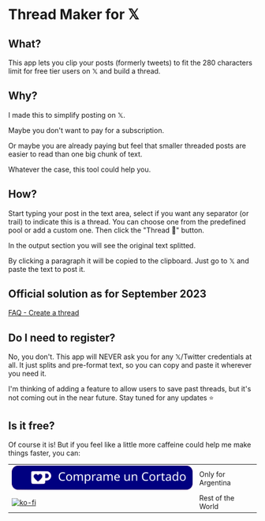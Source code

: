 # Thread Maker for 𝕏

## What?

This app lets you clip your posts (formerly tweets) to fit the 280 characters limit for free tier users on 𝕏 and build a thread.

## Why?

I made this to simplify posting on 𝕏.

Maybe you don't want to pay for a subscription.

Or maybe you are already paying but feel that smaller threaded posts are easier to read than one big chunk of text.

Whatever the case, this tool could help you.

## How?

Start typing your post in the text area, select if you want any separator (or trail) to indicate this is a thread. You can choose one from the predefined pool or add a custom one. Then click the "Thread 🧵" button.

In the output section you will see the original text splitted.

By clicking a paragraph it will be copied to the clipboard. Just go to 𝕏 and paste the text to post it.

## Official solution as for September 2023

[FAQ - Create a thread](https://help.twitter.com/en/using-x/create-a-thread)

## Do I need to register?

No, you don't. This app will NEVER ask you for any 𝕏/Twitter credentials at all. It just splits and pre-format text, so you can copy and paste it wherever you need it.

I'm thinking of adding a feature to allow users to save past threads, but it's not coming out in the near future. Stay tuned for any updates ⭐

## Is it free?

Of course it is! But if you feel like a little more caffeine could help me make things faster, you can:

|||
|-|-|
|[![ARS $1000 - MercadoPago](./assets/img/githubbutton_sm_cortadito.svg)](https://mpago.la/2Tww49g)|Only for Argentina|
|[![ko-fi](https://ko-fi.com/img/githubbutton_sm.svg)](https://ko-fi.com/Y8Y3PK5HP)|Rest of the World|

